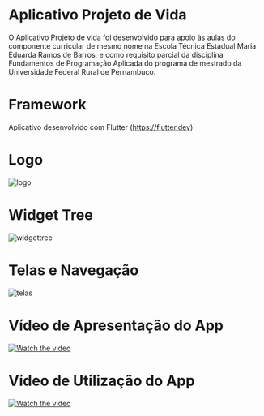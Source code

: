 # Aplicativo Projeto de Vida
O Aplicativo Projeto de vida foi desenvolvido para apoio às aulas do componente curricular de mesmo nome na Escola Técnica Estadual Maria Eduarda Ramos de Barros, e como requisito parcial da disciplina Fundamentos de Programação Aplicada do programa de mestrado da Universidade Federal Rural de Pernambuco.

# Framework
Aplicativo desenvolvido com Flutter (https://flutter.dev)

# Logo
![logo](https://user-images.githubusercontent.com/103005868/180209261-96db7f2b-2d71-4c2b-bb88-d158c6d86a85.jpg)

# Widget Tree
![widgettree](https://user-images.githubusercontent.com/103005868/180212296-76598d93-e6b1-496c-9662-fe196423a7a4.png)

# Telas e Navegação
![telas](https://user-images.githubusercontent.com/103005868/180216446-b32ef600-658d-456a-9d93-e77c61f44967.png)

# Vídeo de Apresentação do App
[![Watch the video](https://img.youtube.com/vi//maxresdefault.jpg)](https://www.powtoon.com/s/foKrVvDUdWX/1/m/s)

# Vídeo de Utilização do App
[![Watch the video](https://img.youtube.com/vi/aXAPLT9KECc&t/maxresdefault.jpg)](https://www.youtube.com/watch?v=aXAPLT9KECc&t)

